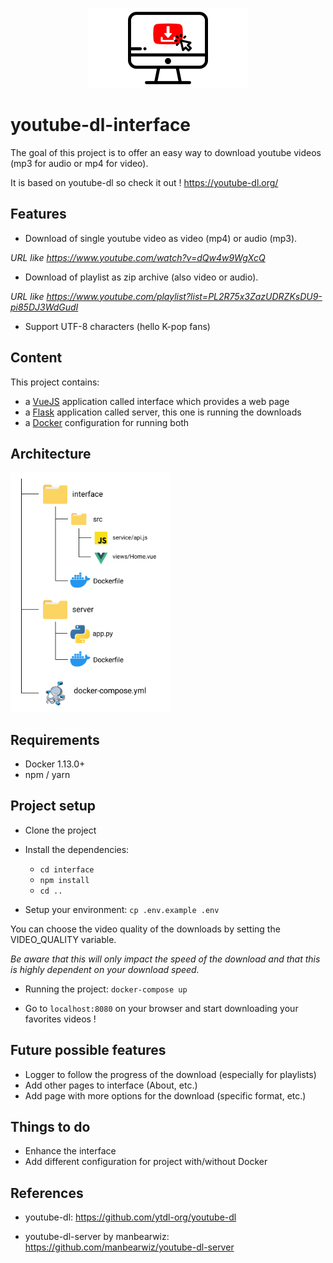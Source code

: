 <p align="center">
    <img src="interface/src/assets/logo.jpg" alt="Logo" width="256">
</p>

# youtube-dl-interface

The goal of this project is to offer an easy way to download youtube videos (mp3 for audio or mp4 for  video).

It is based on youtube-dl so check it out !
https://youtube-dl.org/

## Features
- Download of single youtube video as video (mp4) or audio (mp3).

*URL like https://www.youtube.com/watch?v=dQw4w9WgXcQ*

- Download of playlist as zip archive (also video or audio).

*URL like https://www.youtube.com/playlist?list=PL2R75x3ZazUDRZKsDU9-pi85DJ3WdGudI* 

- Support UTF-8 characters (hello K-pop fans)

## Content
This project contains:
- a [VueJS](https://vuejs.org/) application called interface which provides a web page
- a [Flask](https://flask.palletsprojects.com/) application called server, this one is running the downloads
- a [Docker](https://www.docker.com/) configuration for running both

## Architecture
<p >
    <img src="interface/src/assets/folder-structure.png" alt="Logo" width="256">
</p>

## Requirements
- Docker 1.13.0+
- npm / yarn

## Project setup

- Clone the project

- Install the dependencies:
    - `cd interface`
    - `npm install`
    - `cd ..`

- Setup your environment: `cp .env.example .env`

You can choose the video quality of the downloads by setting the VIDEO_QUALITY variable.

*Be aware that this will only impact the speed of the download and that this is highly dependent on your download speed.*

- Running the project: `docker-compose up`

- Go to `localhost:8080` on your browser and start downloading your favorites videos !

## Future possible features
- Logger to follow the progress of the download (especially for playlists)
- Add other pages to interface (About, etc.)
- Add page with more options for the download (specific format, etc.)

## Things to do
- Enhance the interface
- Add different configuration for project with/without Docker

## References
- youtube-dl: 
https://github.com/ytdl-org/youtube-dl

- youtube-dl-server by manbearwiz:
https://github.com/manbearwiz/youtube-dl-server
